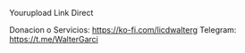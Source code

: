 Yourupload Link Direct

Donacion o Servicios: https://ko-fi.com/licdwalterg
Telegram: https://t.me/WalterGarci
